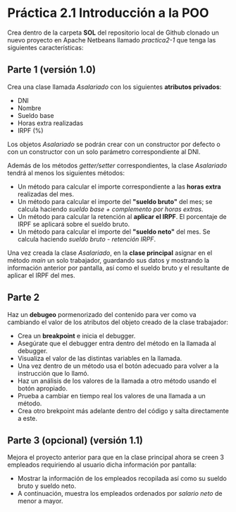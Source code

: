 # Práctica 2.1 Introducción a la POO

Crea dentro de la carpeta **SOL** del repositorio local de Github clonado un nuevo proyecto en Apache Netbeans llamado *practica2-1* que tenga las siguientes características:

## Parte 1 (versión 1.0)
Crea una clase llamada *Asalariado* con los siguientes **atributos privados**:
 - DNI
 - Nombre    
 - Sueldo base
 - Horas extra realizadas 
 - IRPF (%)

Los objetos *Asalariado* se podrán crear con un constructor por defecto o con un constructor con un solo parámetro correspondiente al DNI.

Además de los métodos *getter/setter* correspondientes, la clase *Asalariado* tendrá al menos los siguientes métodos:
- Un método para calcular el importe correspondiente a las **horas extra** realizadas del mes.
- Un método para calcular el importe del **"sueldo bruto"** del mes; se calcula haciendo *sueldo base + complemento por horas extras*.
- Un método para calcular la retención al **aplicar el IRPF**. El porcentaje de IRPF se aplicará sobre el sueldo bruto.
- Un método para calcular el importe del **"sueldo neto"** del mes. Se calcula haciendo *sueldo bruto - retención IRPF*.

Una vez creada la clase *Asalariado*, en la **clase principal** asignar en el método *main* un solo trabajador, guardando sus datos y mostrando la información anterior por pantalla, así como el sueldo bruto y el resultante de aplicar el IRPF del mes.

## Parte 2
Haz un **debugeo** pormenorizado del contenido para ver como va cambiando el valor de los atributos del objeto creado de la clase trabajador:
- Crea un **breakpoint** e inicia el debugger.
- Asegúrate que el debugger entra dentro del método en la llamada al debugger.
- Visualiza el valor de las distintas variables en la llamada.
- Una vez dentro de un método usa el botón adecuado para volver a la instrucción que lo llamó.
- Haz un análisis de los valores de la llamada a otro método usando el botón apropiado.
- Prueba a cambiar en tiempo real los valores de una llamada a un método.
- Crea otro brekpoint más adelante dentro del código y salta directamente a este.


## Parte 3 (opcional)  (versión 1.1)
Mejora el proyecto anterior para que en la clase principal ahora se creen 3 empleados requiriendo al usuario dicha información por pantalla:
- Mostrar la información de los empleados recopilada así como su sueldo bruto y sueldo neto.
- A continuación, muestra los empleados ordenados por *salario neto* de menor a mayor.
